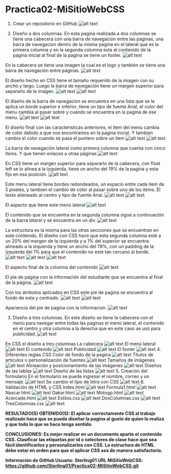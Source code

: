 # Practica02-MiSitioWebCSS
1. Crear un repositorio en GitHub
![alt text](https://github.com/Sterling01/Practica02-MiSitioWebCSS/blob/master/informe/1.png)

2. Diseño a dos columnas.
En esta pagina realizada a dos columnas se tiene una cabecera con una barra de navegacion entre las paginas, una barra de navegacion dentro de la misma pagina en el lateral que es la primera columna y en la segunda columna esta el contenido de la pagina inicial al final de la pagina se tiene un footer.
![alt text](https://github.com/Sterling01/Practica02-MiSitioWebCSS/blob/master/informe/2.png)

En la cabecera se tiene una imagen la cual es el logo y también se tiene una barra de navegación entre páginas.
![alt text](https://github.com/Sterling01/Practica02-MiSitioWebCSS/blob/master/informe/3.png) 

El diseño hecho en CSS tiene el tamaño requerido de la imagen con su ancho y largo. Luego la barra de navegación tiene un margen superior para separarlo de la imagen.
![alt text](https://github.com/Sterling01/Practica02-MiSitioWebCSS/blob/master/informe/4.png) ![alt text](https://github.com/Sterling01/Practica02-MiSitioWebCSS/blob/master/informe/5.png)

El diseño de la barra de navegacion se encuentra en una lista que se le aplica un borde superior e inferior, tiene un tipo de fuente Arial, el color del menu cambia al pasar sobre y cuando se encuentra en la pagina de ese menu.
![alt text](https://github.com/Sterling01/Practica02-MiSitioWebCSS/blob/master/informe/6.png) ![alt text](https://github.com/Sterling01/Practica02-MiSitioWebCSS/blob/master/informe/7.png) 

El diseño final con las caracteristicas anteriores, el item del menu cambia de color debido a que nos encontramos en la pagina inicial. Y tambien cambia el color cuando se pasa el puntero sobre un item
![alt text](https://github.com/Sterling01/Practica02-MiSitioWebCSS/blob/master/informe/8.png) 
![alt text](https://github.com/Sterling01/Practica02-MiSitioWebCSS/blob/master/informe/9.png)

La barra de navegación lateral como primera columna que cuenta con cinco ítems. Y que tienen enlaces a otras páginas
![alt text](https://github.com/Sterling01/Practica02-MiSitioWebCSS/blob/master/informe/10.png) 

En CSS tiene un margen superior para separarlo de la cabecera, con float left se lo alinea a la izquierda, tiene un ancho del 19% de la pagina y esta fijo en esa posición.
![alt text](https://github.com/Sterling01/Practica02-MiSitioWebCSS/blob/master/informe/11.png) 

Este menu lateral tiene bordes redondeados, un espacio entre cada item de 5 pixeles, y tambien el cambio de color al pasar sobre uno de los items. El texto alieneado al centro y tipo de fuente Arial.
![alt text](https://github.com/Sterling01/Practica02-MiSitioWebCSS/blob/master/informe/12.png) ![alt text](https://github.com/Sterling01/Practica02-MiSitioWebCSS/blob/master/informe/13.png)  

El aspecto que tiene este menú lateral
![alt text](https://github.com/Sterling01/Practica02-MiSitioWebCSS/blob/master/informe/14.png)

El contenido que se encuentra en la segunda columna sigue a continuación de la barra lateral y se encuentra en un div.
![alt text](https://github.com/Sterling01/Practica02-MiSitioWebCSS/blob/master/informe/15.png)

La estructura es la misma para las otras secciones que se encuentran en este contenido.
El diseño con CSS hace que esta segunda columna esté a un 20% del margen de la izquierda y a 1% del superior se encuentra alineado a la izquierda y tiene un ancho del 78%, con un padding de la izquierda del 1% para que el contenido no este tan cercano al borde.
![alt text](https://github.com/Sterling01/Practica02-MiSitioWebCSS/blob/master/informe/16.png)
![alt text](https://github.com/Sterling01/Practica02-MiSitioWebCSS/blob/master/informe/17.png)
![alt text](https://github.com/Sterling01/Practica02-MiSitioWebCSS/blob/master/informe/18.png)

El aspecto final de la columna del contenido
![alt text](https://github.com/Sterling01/Practica02-MiSitioWebCSS/blob/master/informe/19.png)

El pie de página con la información del estudiante que se encuentra al final de la página.
![alt text](https://github.com/Sterling01/Practica02-MiSitioWebCSS/blob/master/informe/20.png)

Con los atributos aplicados en CSS este pie de pagina se encuentra al fondo de esta y centrado.
![alt text](https://github.com/Sterling01/Practica02-MiSitioWebCSS/blob/master/informe/21.png) ![alt text](https://github.com/Sterling01/Practica02-MiSitioWebCSS/blob/master/informe/22.png)    

Apariencia del pie de pagina con la informacion.
![alt text](https://github.com/Sterling01/Practica02-MiSitioWebCSS/blob/master/informe/23.png) 

3. Diseño a tres columnas.
En este diseño se tiene la cabecera con el menú para navegar entre todas las paginas el menú lateral, el contenido en el centro y otra columna a la derecha que en este caso se usó para publicidad.
![alt text](https://github.com/Sterling01/Practica02-MiSitioWebCSS/blob/master/informe/24.png)

En CSS el diseño a tres columnas
La cabecera
![alt text](https://github.com/Sterling01/Practica02-MiSitioWebCSS/blob/master/informe/25.png)
El menú lateral
![alt text](https://github.com/Sterling01/Practica02-MiSitioWebCSS/blob/master/informe/26.png) 
El contenido
![alt text](https://github.com/Sterling01/Practica02-MiSitioWebCSS/blob/master/informe/27.png) 
Publicidad
![alt text](https://github.com/Sterling01/Practica02-MiSitioWebCSS/blob/master/informe/28.png) 
El footer
![alt text](https://github.com/Sterling01/Practica02-MiSitioWebCSS/blob/master/informe/29.png) 
4. Diferentes reglas CSS
Color de fondo de la pagina
![alt text](https://github.com/Sterling01/Practica02-MiSitioWebCSS/blob/master/informe/30.png) 
Títulos de artículos o personalización de fuentes
![alt text](https://github.com/Sterling01/Practica02-MiSitioWebCSS/blob/master/informe/31.png) 
Tamaños de imágenes
![alt text](https://github.com/Sterling01/Practica02-MiSitioWebCSS/blob/master/informe/32.png) 
Alineación y posicionamiento de las imágenes
![alt text](https://github.com/Sterling01/Practica02-MiSitioWebCSS/blob/master/informe/33.png) 
Diseños de las tablas
![alt text](https://github.com/Sterling01/Practica02-MiSitioWebCSS/blob/master/informe/34.png)
Diseño de las listas
![alt text](https://github.com/Sterling01/Practica02-MiSitioWebCSS/blob/master/informe/35.png) 
5. Creación del formulario
En el formulario se puede ingresar el nombre, correo y un mensaje.
![alt text](https://github.com/Sterling01/Practica02-MiSitioWebCSS/blob/master/informe/36.png) 
Se cambio el tipo de letra con CSS
![alt text](https://github.com/Sterling01/Practica02-MiSitioWebCSS/blob/master/informe/37.png) 
6. Validación de HTML y CSS
Index.html
![alt text](https://github.com/Sterling01/Practica02-MiSitioWebCSS/blob/master/informe/38.png) 
Formula1.html
![alt text](https://github.com/Sterling01/Practica02-MiSitioWebCSS/blob/master/informe/39.png) 
Nascar.html
![alt text](https://github.com/Sterling01/Practica02-MiSitioWebCSS/blob/master/informe/40.png) 
Dakar.html
![alt text](https://github.com/Sterling01/Practica02-MiSitioWebCSS/blob/master/informe/41.png) 
Motogp.html
![alt text](https://github.com/Sterling01/Practica02-MiSitioWebCSS/blob/master/informe/42.png) 
Acercade.html
![alt text](https://github.com/Sterling01/Practica02-MiSitioWebCSS/blob/master/informe/43.png) 
Estilos.css
![alt text](https://github.com/Sterling01/Practica02-MiSitioWebCSS/blob/master/informe/44.png) 
DosColumnas.css
![alt text](https://github.com/Sterling01/Practica02-MiSitioWebCSS/blob/master/informe/45.png) 
TresColumnas.css
![alt text](https://github.com/Sterling01/Practica02-MiSitioWebCSS/blob/master/informe/46.png) 

<strong>RESULTADO(S) OBTENIDO(S): El aplicar correctamente CSS al trabajo realizado hace que se pueda diseñar la pagina al gusto de quien lo realiza y que todo lo que se hace tenga sentido.
  
CONCLUSIONES: Es mejor realizar en un documento aparte el contenido CSS. Clasificar las etiquetas por id o selectores de clase hace que sea fácil identificarlos y personalizarlos con CSS. La estructura de HTML debe estar en orden para que el aplicar CSS sea de manera satisfactoria.

Información de GitHub
Usuario: Sterling01
URL MiSitioWebCSS: https://github.com/Sterling01/Practica02-MiSitioWebCSS.git</strong> 

